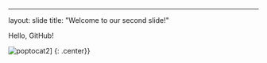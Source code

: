 ---
layout: slide
title: "Welcome to our second slide!"

Hello, GitHub!

![poptocat2](https://octodex.github.com/images/poptocat_v2.png)]
{: .center}}